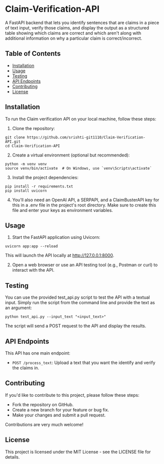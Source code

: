 # Claim-Verification-API
A FastAPI backend that lets you identify sentences that are claims in a piece of text input, verify those claims, and display the output as a structured table showing which claims are correct and which aren't along with additional information on why a particular claim is correct/incorrect.

## Table of Contents
* [Installation](https://github.com/srishti-git1110/Claim-Verification-API#installation)
* [Usage](https://github.com/srishti-git1110/Claim-Verification-API#usage)
* [Testing](https://github.com/srishti-git1110/Claim-Verification-API#testing)
* [API Endpoints](https://github.com/srishti-git1110/Claim-Verification-API#api-endpoints)
* [Contributing](https://github.com/srishti-git1110/Claim-Verification-API#contributing)
* [License](https://github.com/srishti-git1110/Claim-Verification-API#license)

## Installation
To run the Claim verification API on your local machine, follow these steps:

1. Clone the repository:
```
git clone https://github.com/srishti-git1110/Claim-Verification-API.git
cd Claim-Verification-API
```

2. Create a virtual environment (optional but recommended):
```
python -m venv venv
source venv/bin/activate  # On Windows, use `venv\Scripts\activate`
```

3. Install the project dependencies:
```
pip install -r requirements.txt
pip install uvicorn
```

4. You'll also need an OpenAI API, a SERPAPI, and a ClaimBusterAPI key for this in a .env file in the project's root directory. Make sure to create this file and enter your keys as environment variables.

## Usage
1. Start the FastAPI application using Uvicorn:
```
uvicorn app:app --reload
```
This will launch the API locally at http://127.0.0.1:8000.

2. Open a web browser or use an API testing tool (e.g., Postman or curl) to interact with the API.

## Testing
You can use the provided test_api.py script to test the API with a textual input. Simply run the script from the command line and provide the text as an argument:

```
python test_api.py --input_text "<input_text>"
```

The script will send a POST request to the API and display the results.

## API Endpoints
This API has one main endpoint:

* `POST /process_text`: Upload a text that you want the identify and verify the claims in.

## Contributing
If you'd like to contribute to this project, please follow these steps:

* Fork the repository on GitHub.
* Create a new branch for your feature or bug fix.
* Make your changes and submit a pull request.

Contributions are very much welcome!

## License
This project is licensed under the MIT License - see the LICENSE file for details.

